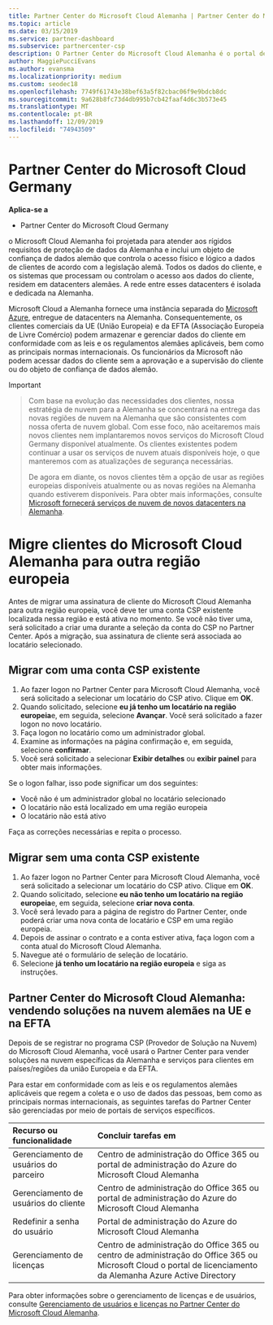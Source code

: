 ```yaml
---
title: Partner Center do Microsoft Cloud Alemanha | Partner Center do Microsoft Cloud Alemanha
ms.topic: article
ms.date: 03/15/2019
ms.service: partner-dashboard
ms.subservice: partnercenter-csp
description: O Partner Center do Microsoft Cloud Alemanha é o portal de negócios para parceiros da Microsoft que querem oferecer soluções na nuvem da Microsoft para clientes em países da UE e da EFTA.
author: MaggiePucciEvans
ms.author: evansma
ms.localizationpriority: medium
ms.custom: seodec18
ms.openlocfilehash: 7749f61743e38bef63a5f82cbac06f9e9bdcb8dc
ms.sourcegitcommit: 9a628b8fc73d4db995b7cb42faaf4d6c3b573e45
ms.translationtype: MT
ms.contentlocale: pt-BR
ms.lasthandoff: 12/09/2019
ms.locfileid: "74943509"
---
```

# <a name="partner-center-for-microsoft-cloud-germany"></a>Partner Center do Microsoft Cloud Germany

**Aplica-se a**

-  Partner Center do Microsoft Cloud Germany

o Microsoft Cloud Alemanha foi projetada para atender aos rígidos requisitos de proteção de dados da Alemanha e inclui um objeto de confiança de dados alemão que controla o acesso físico e lógico a dados de clientes de acordo com a legislação alemã. Todos os dados do cliente, e os sistemas que processam ou controlam o acesso aos dados do cliente, residem em datacenters alemães. A rede entre esses datacenters é isolada e dedicada na Alemanha.

Microsoft Cloud a Alemanha fornece uma instância separada do [Microsoft Azure](https://go.microsoft.com/fwlink/?linkid=847992), entregue de datacenters na Alemanha. Consequentemente, os clientes comerciais da UE (União Europeia) e da EFTA (Associação Europeia de Livre Comércio) podem armazenar e gerenciar dados do cliente em conformidade com as leis e os regulamentos alemães aplicáveis, bem como as principais normas internacionais. Os funcionários da Microsoft não podem acessar dados do cliente sem a aprovação e a supervisão do cliente ou do objeto de confiança de dados alemão.

> [!IMPORTANT]

> Com base na evolução das necessidades dos clientes, nossa estratégia de nuvem para a Alemanha se concentrará na entrega das novas regiões de nuvem na Alemanha que são consistentes com nossa oferta de nuvem global. Com esse foco, não aceitaremos mais novos clientes nem implantaremos novos serviços do Microsoft Cloud Germany disponível atualmente. Os clientes existentes podem continuar a usar os serviços de nuvem atuais disponíveis hoje, o que manteremos com as atualizações de segurança necessárias. 
> 
> De agora em diante, os novos clientes têm a opção de usar as regiões europeias disponíveis atualmente ou as novas regiões na Alemanha quando estiverem disponíveis. Para obter mais informações, consulte [Microsoft fornecerá serviços de nuvem de novos datacenters na Alemanha](https://news.microsoft.com/europe/2018/08/31/microsoft-to-deliver-cloud-services-from-new-datacentres-in-germany-in-2019-to-meet-evolving-customer-needs/). 

# <a name="migrate-customers-from-microsoft-cloud-germany-to-another-european-region"></a>Migre clientes do Microsoft Cloud Alemanha para outra região europeia
Antes de migrar uma assinatura de cliente do Microsoft Cloud Alemanha para outra região europeia, você deve ter uma conta CSP existente localizada nessa região e está ativa no momento. Se você não tiver uma, será solicitado a criar uma durante a seleção da conta do CSP no Partner Center. Após a migração, sua assinatura de cliente será associada ao locatário selecionado.

## <a name="migrate-with-an-existing-csp-account"></a>Migrar com uma conta CSP existente
1.  Ao fazer logon no Partner Center para Microsoft Cloud Alemanha, você será solicitado a selecionar um locatário do CSP ativo. Clique em **OK**.
2.  Quando solicitado, selecione **eu já tenho um locatário na região europeia**e, em seguida, selecione **Avançar**. Você será solicitado a fazer logon no novo locatário. 
3.  Faça logon no locatário como um administrador global.
4.  Examine as informações na página confirmação e, em seguida, selecione **confirmar**.
5.  Você será solicitado a selecionar **Exibir detalhes** ou **exibir painel** para obter mais informações. 

Se o logon falhar, isso pode significar um dos seguintes:
- Você não é um administrador global no locatário selecionado
- O locatário não está localizado em uma região europeia
- O locatário não está ativo

Faça as correções necessárias e repita o processo.

## <a name="migrate-without-an-existing-csp-account"></a>Migrar sem uma conta CSP existente
1.  Ao fazer logon no Partner Center para Microsoft Cloud Alemanha, você será solicitado a selecionar um locatário do CSP ativo. Clique em **OK**.
2.  Quando solicitado, selecione **eu não tenho um locatário na região europeia**e, em seguida, selecione **criar nova conta**. 
3.  Você será levado para a página de registro do Partner Center, onde poderá criar uma nova conta de locatário e CSP em uma região europeia. 
4.  Depois de assinar o contrato e a conta estiver ativa, faça logon com a conta atual do Microsoft Cloud Alemanha.
5.  Navegue até o formulário de seleção de locatário.
6.  Selecione **já tenho um locatário na região europeia** e siga as instruções.

## <a name="partner-center-for-microsoft-cloud-germany-selling-german-cloud-solutions-in-eu-and-efta"></a>Partner Center do Microsoft Cloud Alemanha: vendendo soluções na nuvem alemães na UE e na EFTA

Depois de se registrar no programa CSP (Provedor de Solução na Nuvem) do Microsoft Cloud Alemanha, você usará o Partner Center para vender soluções na nuvem específicas da Alemanha e serviços para clientes em países/regiões da união Europeia e da EFTA. 

Para estar em conformidade com as leis e os regulamentos alemães aplicáveis que regem a coleta e o uso de dados das pessoas, bem como as principais normas internacionais, as seguintes tarefas do Partner Center são gerenciadas por meio de portais de serviços específicos. 

Recurso ou funcionalidade | Concluir tarefas em
:--- | :---
Gerenciamento de usuários do parceiro | Centro de administração do Office 365 ou portal de administração do Azure do Microsoft Cloud Alemanha
Gerenciamento de usuários do cliente | Centro de administração do Office 365 ou portal de administração do Azure do Microsoft Cloud Alemanha
Redefinir a senha do usuário | Portal de administração do Azure do Microsoft Cloud Alemanha
Gerenciamento de licenças | Centro de administração do Office 365 ou centro de administração do Office 365 ou Microsoft Cloud o portal de licenciamento da Alemanha Azure Active Directory


Para obter informações sobre o gerenciamento de licenças e de usuários, consulte [Gerenciamento de usuários e licenças no Partner Center do Microsoft Cloud Alemanha](user-management-in-partner-center-for-microsoft-cloud-germany.md).


